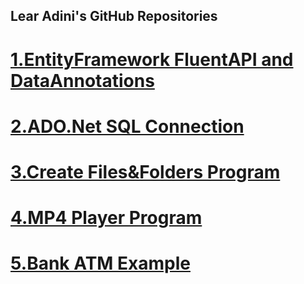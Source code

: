 ## Lear Adini's GitHub Repositories
# [1.EntityFramework FluentAPI and DataAnnotations](https://learadini.github.io/EntityFramework-FluentAPI-DataAnnotations/)

# [2.ADO.Net SQL Connection](https://learadini.github.io/ActiveX-Data-Objects-SQL/)

# [3.Create Files&Folders Program](https://learadini.github.io/Create-Files-and-Folders/)

# [4.MP4 Player Program](https://learadini.github.io/WinForm-Media-Player/)

# [5.Bank ATM Example](https://learadini.github.io/ATM-PROJECT/)
